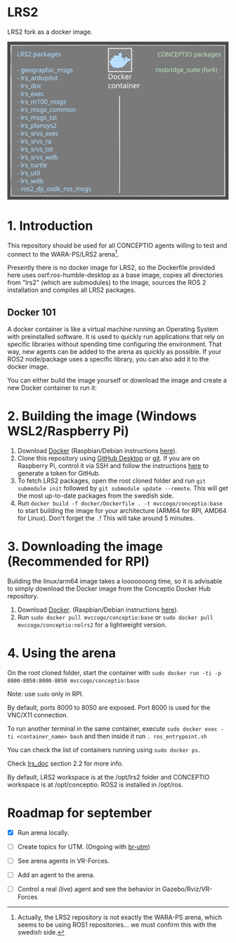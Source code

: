 # LRS2
LRS2 fork as a docker image.

![image](https://github.com/CentroEspacialITA/waraps/blob/main/doc/readme_img/container.svg)

# 1. Introduction

This repository should be used for all CONCEPTIO agents willing to test and connect to the WARA-PS/LRS2 arena[^1]. 

Presently there is no docker image for LRS2, so the Dockerfile provided here uses osrf:ros-humble-desktop as a base image, copies all directories from "lrs2" (which are submodules) to the image, sources the ROS 2 installation and compiles all LRS2 packages. 

[^1]: Actually, the LRS2 repository is not exactly the WARA-PS arena, which seems to be using ROS1 repositories... we must confirm this with the swedish side. 

## Docker 101
A docker container is like a virtual machine running an Operating System with preinstalled software. It is used to quickly run applications that rely on specific libraries without spending time configuring the environment. That way, new agents can be added to the arena as quickly as possible. If your ROS2 node/package uses a specific library, you can also add it to the docker image. 

You can either build the image yourself or download the image and create a new Docker container to run it:

# 2. Building the image (Windows WSL2/Raspberry Pi)

1. Download [Docker](https://www.docker.com/) (Raspbian/Debian instructions [here](https://docs.docker.com/engine/install/debian/)).
2. Clone this repository using [GitHub Desktop](https://desktop.github.com/) or [git](https://git-scm.com/). If you are on Raspberry Pi, control it via SSH and follow the instructions [here](https://stackoverflow.com/questions/2505096/clone-a-private-repository-github) to generate a token for GitHub.
3. To fetch LRS2 packages, open the root cloned folder and run ```git submodule init``` followed by ```git submodule update --remote```. This will get the most up-to-date packages from the swedish side.
4. Run ```docker build -f docker/Dockerfile . -t mvccogo/conceptio:base``` to start building the image for your architecture (ARM64 for RPI, AMD64 for Linux). Don't forget the ```.```! This will take around 5 minutes.


# 3. Downloading the image (Recommended for RPI)
Building the linux/arm64 image takes a looooooong time, so it is advisable to simply download the Docker image from the Conceptio Docker Hub repository. 
1. Download [Docker](https://www.docker.com/). (Raspbian/Debian instructions [here](https://docs.docker.com/engine/install/debian/)).
2. Run ```sudo docker pull mvccogo/conceptio:base``` or ```sudo docker pull mvccogo/conceptio:nolrs2``` for a lightweight version.


# 4. Using the arena
On the root cloned folder, start the container with ```sudo docker run -ti -p 8000-8050:8000-8050 mvccogo/conceptio:base```

Note: use ```sudo``` only in RPI.

By default, ports 8000 to 8050 are exposed. Port 8000 is used for the VNC/X11 connection.

To run another terminal in the same container, execute ```sudo docker exec -ti <container_name> bash``` and then inside it run ```. ros_entrypoint.sh```

You can check the list of containers running using ```sudo docker ps```.


Check [lrs_doc](https://gitlab.liu.se/lrs2/lrs_doc) section 2.2 for more info.

By default, LRS2 workspace is at the /opt/lrs2 folder and CONCEPTIO workspace is at /opt/conceptio. ROS2 is installed in /opt/ros. 


# Roadmap for september
- [X] Run arena locally.
- [ ] Create topics for UTM. (Ongoing with [br-utm](https://github.com/CentroEspacialITA/br-utm))
- [ ] See arena agents in VR-Forces.
- [ ] Add an agent to the arena.
- [ ] Control a real (live) agent and see the behavior in Gazebo/Rviz/VR-Forces

